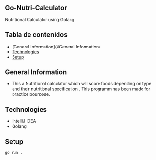 ## Go-Nutri-Calculator
Nutritional Calculator using Golang

## Tabla de contenidos

* [General Information](#General Information)
* [Technologies](#Technologies)
* [Setup](#setup)

## General Information
- This a Nutritional calculator which will score foods depending on type and their nutritional specification . This programm has been made for practice pourpose.


## Technologies

* IntelliJ IDEA
* Golang
	
## Setup
```
go run .
```

